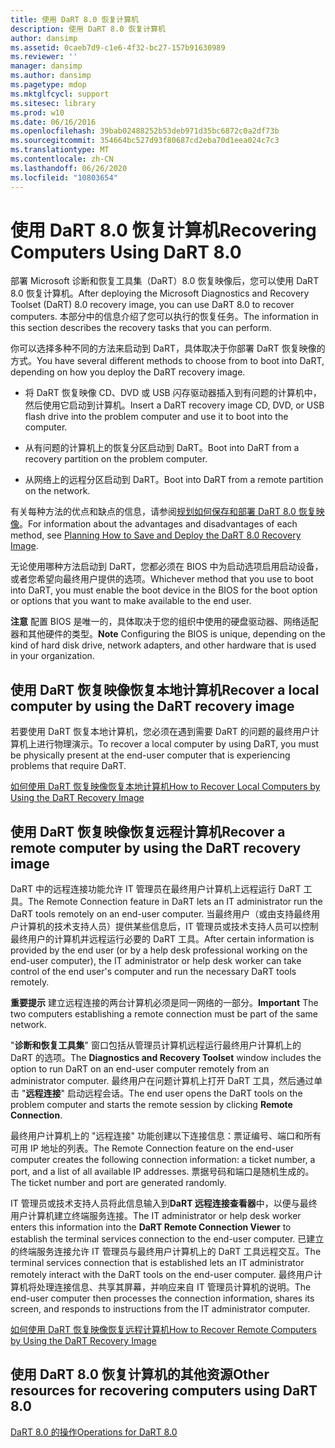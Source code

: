 ```yaml
---
title: 使用 DaRT 8.0 恢复计算机
description: 使用 DaRT 8.0 恢复计算机
author: dansimp
ms.assetid: 0caeb7d9-c1e6-4f32-bc27-157b91630989
ms.reviewer: ''
manager: dansimp
ms.author: dansimp
ms.pagetype: mdop
ms.mktglfcycl: support
ms.sitesec: library
ms.prod: w10
ms.date: 06/16/2016
ms.openlocfilehash: 39bab02488252b53deb971d35bc6872c0a2df73b
ms.sourcegitcommit: 354664bc527d93f80687cd2eba70d1eea024c7c3
ms.translationtype: MT
ms.contentlocale: zh-CN
ms.lasthandoff: 06/26/2020
ms.locfileid: "10803654"
---
```

# <span data-ttu-id="9aaf0-103">使用 DaRT 8.0 恢复计算机</span><span class="sxs-lookup"><span data-stu-id="9aaf0-103">Recovering Computers Using DaRT 8.0</span></span>


<span data-ttu-id="9aaf0-104">部署 Microsoft 诊断和恢复工具集（DaRT）8.0 恢复映像后，您可以使用 DaRT 8.0 恢复计算机。</span><span class="sxs-lookup"><span data-stu-id="9aaf0-104">After deploying the Microsoft Diagnostics and Recovery Toolset (DaRT) 8.0 recovery image, you can use DaRT 8.0 to recover computers.</span></span> <span data-ttu-id="9aaf0-105">本部分中的信息介绍了您可以执行的恢复任务。</span><span class="sxs-lookup"><span data-stu-id="9aaf0-105">The information in this section describes the recovery tasks that you can perform.</span></span>

<span data-ttu-id="9aaf0-106">你可以选择多种不同的方法来启动到 DaRT，具体取决于你部署 DaRT 恢复映像的方式。</span><span class="sxs-lookup"><span data-stu-id="9aaf0-106">You have several different methods to choose from to boot into DaRT, depending on how you deploy the DaRT recovery image.</span></span>

-   <span data-ttu-id="9aaf0-107">将 DaRT 恢复映像 CD、DVD 或 USB 闪存驱动器插入到有问题的计算机中，然后使用它启动到计算机。</span><span class="sxs-lookup"><span data-stu-id="9aaf0-107">Insert a DaRT recovery image CD, DVD, or USB flash drive into the problem computer and use it to boot into the computer.</span></span>

-   <span data-ttu-id="9aaf0-108">从有问题的计算机上的恢复分区启动到 DaRT。</span><span class="sxs-lookup"><span data-stu-id="9aaf0-108">Boot into DaRT from a recovery partition on the problem computer.</span></span>

-   <span data-ttu-id="9aaf0-109">从网络上的远程分区启动到 DaRT。</span><span class="sxs-lookup"><span data-stu-id="9aaf0-109">Boot into DaRT from a remote partition on the network.</span></span>

<span data-ttu-id="9aaf0-110">有关每种方法的优点和缺点的信息，请参阅[规划如何保存和部署 DaRT 8.0 恢复映像](planning-how-to-save-and-deploy-the-dart-80-recovery-image-dart-8.md)。</span><span class="sxs-lookup"><span data-stu-id="9aaf0-110">For information about the advantages and disadvantages of each method, see [Planning How to Save and Deploy the DaRT 8.0 Recovery Image](planning-how-to-save-and-deploy-the-dart-80-recovery-image-dart-8.md).</span></span>

<span data-ttu-id="9aaf0-111">无论使用哪种方法启动到 DaRT，您都必须在 BIOS 中为启动选项启用启动设备，或者您希望向最终用户提供的选项。</span><span class="sxs-lookup"><span data-stu-id="9aaf0-111">Whichever method that you use to boot into DaRT, you must enable the boot device in the BIOS for the boot option or options that you want to make available to the end user.</span></span>

<span data-ttu-id="9aaf0-112">**注意** 配置 BIOS 是唯一的，具体取决于您的组织中使用的硬盘驱动器、网络适配器和其他硬件的类型。</span><span class="sxs-lookup"><span data-stu-id="9aaf0-112">**Note** Configuring the BIOS is unique, depending on the kind of hard disk drive, network adapters, and other hardware that is used in your organization.</span></span>

 

## <span data-ttu-id="9aaf0-113">使用 DaRT 恢复映像恢复本地计算机</span><span class="sxs-lookup"><span data-stu-id="9aaf0-113">Recover a local computer by using the DaRT recovery image</span></span>


<span data-ttu-id="9aaf0-114">若要使用 DaRT 恢复本地计算机，您必须在遇到需要 DaRT 的问题的最终用户计算机上进行物理演示。</span><span class="sxs-lookup"><span data-stu-id="9aaf0-114">To recover a local computer by using DaRT, you must be physically present at the end-user computer that is experiencing problems that require DaRT.</span></span>

[<span data-ttu-id="9aaf0-115">如何使用 DaRT 恢复映像恢复本地计算机</span><span class="sxs-lookup"><span data-stu-id="9aaf0-115">How to Recover Local Computers by Using the DaRT Recovery Image</span></span>](how-to-recover-local-computers-by-using-the-dart-recovery-image-dart-8.md)

## <span data-ttu-id="9aaf0-116">使用 DaRT 恢复映像恢复远程计算机</span><span class="sxs-lookup"><span data-stu-id="9aaf0-116">Recover a remote computer by using the DaRT recovery image</span></span>


<span data-ttu-id="9aaf0-117">DaRT 中的远程连接功能允许 IT 管理员在最终用户计算机上远程运行 DaRT 工具。</span><span class="sxs-lookup"><span data-stu-id="9aaf0-117">The Remote Connection feature in DaRT lets an IT administrator run the DaRT tools remotely on an end-user computer.</span></span> <span data-ttu-id="9aaf0-118">当最终用户（或由支持最终用户计算机的技术支持人员）提供某些信息后，IT 管理员或技术支持人员可以控制最终用户的计算机并远程运行必要的 DaRT 工具。</span><span class="sxs-lookup"><span data-stu-id="9aaf0-118">After certain information is provided by the end user (or by a help desk professional working on the end-user computer), the IT administrator or help desk worker can take control of the end user's computer and run the necessary DaRT tools remotely.</span></span>

<span data-ttu-id="9aaf0-119">**重要提示** 建立远程连接的两台计算机必须是同一网络的一部分。</span><span class="sxs-lookup"><span data-stu-id="9aaf0-119">**Important** The two computers establishing a remote connection must be part of the same network.</span></span>

 

<span data-ttu-id="9aaf0-120">"**诊断和恢复工具集**" 窗口包括从管理员计算机远程运行最终用户计算机上的 DaRT 的选项。</span><span class="sxs-lookup"><span data-stu-id="9aaf0-120">The **Diagnostics and Recovery Toolset** window includes the option to run DaRT on an end-user computer remotely from an administrator computer.</span></span> <span data-ttu-id="9aaf0-121">最终用户在问题计算机上打开 DaRT 工具，然后通过单击 "**远程连接**" 启动远程会话。</span><span class="sxs-lookup"><span data-stu-id="9aaf0-121">The end user opens the DaRT tools on the problem computer and starts the remote session by clicking **Remote Connection**.</span></span>

<span data-ttu-id="9aaf0-122">最终用户计算机上的 "远程连接" 功能创建以下连接信息：票证编号、端口和所有可用 IP 地址的列表。</span><span class="sxs-lookup"><span data-stu-id="9aaf0-122">The Remote Connection feature on the end-user computer creates the following connection information: a ticket number, a port, and a list of all available IP addresses.</span></span> <span data-ttu-id="9aaf0-123">票据号码和端口是随机生成的。</span><span class="sxs-lookup"><span data-stu-id="9aaf0-123">The ticket number and port are generated randomly.</span></span>

<span data-ttu-id="9aaf0-124">IT 管理员或技术支持人员将此信息输入到**DaRT 远程连接查看器**中，以便与最终用户计算机建立终端服务连接。</span><span class="sxs-lookup"><span data-stu-id="9aaf0-124">The IT administrator or help desk worker enters this information into the **DaRT Remote Connection Viewer** to establish the terminal services connection to the end-user computer.</span></span> <span data-ttu-id="9aaf0-125">已建立的终端服务连接允许 IT 管理员与最终用户计算机上的 DaRT 工具远程交互。</span><span class="sxs-lookup"><span data-stu-id="9aaf0-125">The terminal services connection that is established lets an IT administrator remotely interact with the DaRT tools on the end-user computer.</span></span> <span data-ttu-id="9aaf0-126">最终用户计算机将处理连接信息、共享其屏幕，并响应来自 IT 管理员计算机的说明。</span><span class="sxs-lookup"><span data-stu-id="9aaf0-126">The end-user computer then processes the connection information, shares its screen, and responds to instructions from the IT administrator computer.</span></span>

[<span data-ttu-id="9aaf0-127">如何使用 DaRT 恢复映像恢复远程计算机</span><span class="sxs-lookup"><span data-stu-id="9aaf0-127">How to Recover Remote Computers by Using the DaRT Recovery Image</span></span>](how-to-recover-remote-computers-by-using-the-dart-recovery-image-dart-8.md)

## <span data-ttu-id="9aaf0-128">使用 DaRT 8.0 恢复计算机的其他资源</span><span class="sxs-lookup"><span data-stu-id="9aaf0-128">Other resources for recovering computers using DaRT 8.0</span></span>


[<span data-ttu-id="9aaf0-129">DaRT 8.0 的操作</span><span class="sxs-lookup"><span data-stu-id="9aaf0-129">Operations for DaRT 8.0</span></span>](operations-for-dart-80-dart-8.md)

 

 






